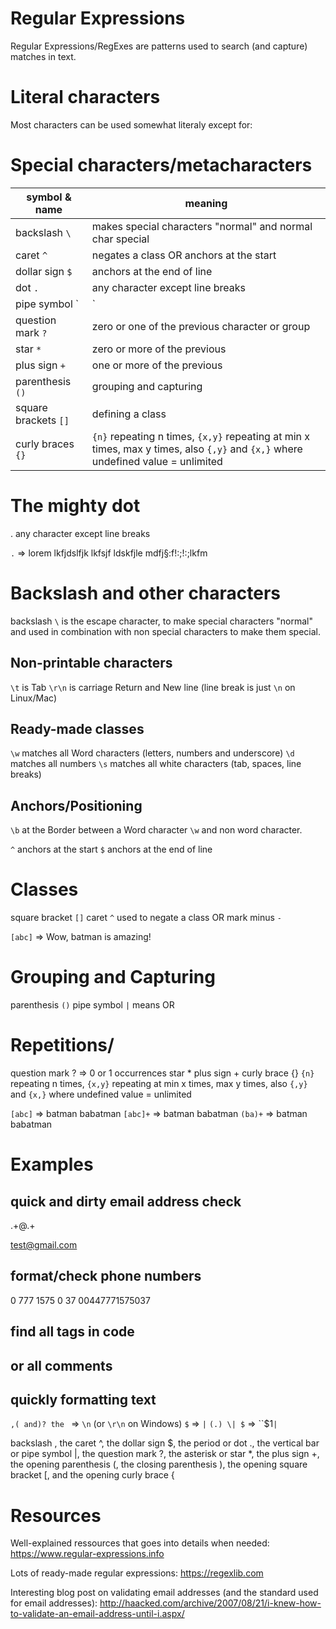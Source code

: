 



# Regular Expressions 

Regular Expressions/RegExes are patterns used to search (and capture) matches in text.




















# Literal characters
Most characters can be used somewhat literaly except for:

# Special characters/metacharacters

symbol & name                    | meaning
---------------------------------|------------------
backslash `\`                    | makes special characters "normal" and normal char special
caret `^`                        | negates a class OR anchors at the start
dollar sign `$`                  | anchors at the end of line
dot `.`                          | any character except line breaks
pipe symbol `|`                  | OR
question mark `?`                | zero or one of the previous character or group
star `*`                         | zero or more of the previous
plus sign `+`                    | one or more of the previous
parenthesis `()`                 | grouping and capturing
square brackets `[]`             | defining a class
curly braces `{}`                | `{n}` repeating n times, `{x,y}` repeating at min x times, max y times, also `{,y}` and `{x,}` where undefined value = unlimited












# The mighty dot
. any character except line breaks

`.` => lorem lkfjdslfjk lkfsjf ldskfjle mdfj§:f!:;!:;lkfm 












# Backslash and other characters
backslash `\` is the escape character, to make special characters "normal" and used in combination with non special characters to make them special.

## Non-printable characters
`\t` is Tab
`\r\n` is carriage Return and New line (line break is just `\n` on Linux/Mac)

## Ready-made classes
`\w` matches all Word characters (letters, numbers and underscore)
`\d` matches all numbers
`\s` matches all white characters (tab, spaces, line breaks)



## Anchors/Positioning
`\b` at the Border between a Word character `\w` and non word character.

`^` anchors at the start
`$` anchors at the end of line


# Classes
square bracket `[]`
caret `^`     used to negate a class OR mark 
minus `-`

`[abc]` => Wow, batman is amazing! 


# Grouping and Capturing
parenthesis `()`
pipe symbol `|`       means OR



# Repetitions/
question mark ? => 0 or 1 occurrences
star *
plus sign +
curly brace {}
`{n}` repeating n times, `{x,y}` repeating at min x times, max y times, also `{,y}` and `{x,}` where undefined value = unlimited

`[abc]` => batman babatman
`[abc]+` => batman babatman
`(ba)+` => batman babatman



# Examples

## quick and dirty email address check
.+@.+

test@gmail.com

## format/check phone numbers
0 777 1575 0 37
00447771575037

## find all tags in code 
## or all comments

## quickly formatting text

`,( and)? the ` => `\n` (or `\r\n` on Windows)
`$` =>  ` | `
`(.) \| $` => ``$1` | `

backslash \, the caret ^, the dollar sign $, the period or dot ., the vertical bar or pipe symbol |, the question mark ?, the asterisk or star *, the plus sign +, the opening parenthesis (, the closing parenthesis ), the opening square bracket [, and the opening curly brace {


# Resources

Well-explained ressources that goes into details when needed:
https://www.regular-expressions.info

Lots of ready-made regular expressions:
https://regexlib.com

Interesting blog post on validating email addresses (and the standard used for email addresses):
http://haacked.com/archive/2007/08/21/i-knew-how-to-validate-an-email-address-until-i.aspx/
